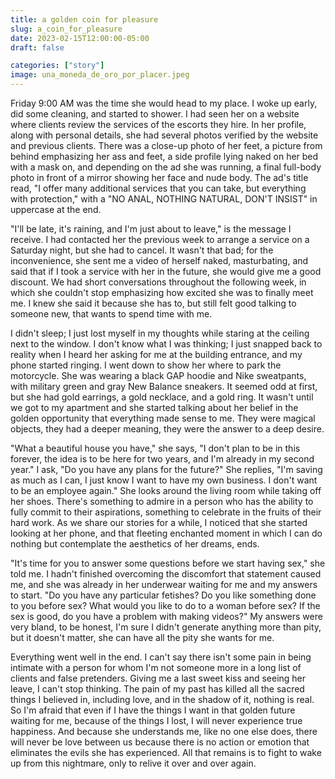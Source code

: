 ```yaml
---
title: a golden coin for pleasure
slug: a_coin_for_pleasure
date: 2023-02-15T12:00:00-05:00
draft: false

categories: ["story"]
image: una_moneda_de_oro_por_placer.jpeg
---
```


Friday 9:00 AM was the time she would head to my place. I woke up early, did
some cleaning, and started to shower. I had seen her on a website where clients
review the services of the escorts they hire. In her profile, along with
personal details, she had several photos verified by the website and previous
clients. There was a close-up photo of her feet, a picture from behind
emphasizing her ass and feet, a side profile lying naked on her bed with a mask
on, and depending on the ad she was running, a final full-body photo in front
of a mirror showing her face and nude body. The ad's title read, "I offer many
additional services that you can take, but everything with protection," with a
"NO ANAL, NOTHING NATURAL, DON'T INSIST" in uppercase at the end.

"I'll be late, it's raining, and I'm just about to leave," is the message I
receive. I had contacted her the previous week to arrange a service on a
Saturday night, but she had to cancel. It wasn't that bad; for the
inconvenience, she sent me a video of herself naked, masturbating, and said
that if I took a service with her in the future, she would give me a good
discount. We had short conversations throughout the following week, in which
she couldn't stop emphasizing how excited she was to finally meet me. I knew
she said it because she has to, but still felt good talking to someone new,
that wants to spend time with me.

I didn't sleep; I just lost myself in my thoughts while staring at the ceiling
next to the window. I don't know what I was thinking; I just snapped back to
reality when I heard her asking for me at the building entrance, and my phone
started ringing. I went down to show her where to park the motorcycle. She was
wearing a black GAP hoodie and Nike sweatpants, with military green and gray
New Balance sneakers. It seemed odd at first, but she had gold earrings, a gold
necklace, and a gold ring. It wasn't until we got to my apartment and she
started talking about her belief in the golden opportunity that everything made
sense to me. They were magical objects, they had a deeper meaning, they were
the answer to a deep desire.

"What a beautiful house you have," she says, "I don't plan to be in this
forever, the idea is to be here for two years, and I'm already in my second
year." I ask, "Do you have any plans for the future?" She replies, "I'm saving
as much as I can, I just know I want to have my own business. I don't want to
be an employee again." She looks around the living room while taking off her
shoes. There's something to admire in a person who has the ability to fully
commit to their aspirations, something to celebrate in the fruits of their hard
work. As we share our stories for a while, I noticed that she started looking
at her phone, and that fleeting enchanted moment in which I can do nothing but
contemplate the aesthetics of her dreams, ends.

"It's time for you to answer some questions before we start having sex," she
told me. I hadn't finished overcoming the discomfort that statement caused me,
and she was already in her underwear waiting for me and my answers to start.
"Do you have any particular fetishes? Do you like something done to you before
sex? What would you like to do to a woman before sex? If the sex is good, do
you have a problem with making videos?" My answers were very bland, to be
honest, I'm sure I didn't generate anything more than pity, but it doesn't
matter, she can have all the pity she wants for me.

Everything went well in the end. I can't say there isn't some pain in being
intimate with a person for whom I'm not someone more in a long list of clients
and false pretenders. Giving me a last sweet kiss and seeing her leave, I can't
stop thinking. The pain of my past has killed all the sacred things I believed
in, including love, and in the shadow of it, nothing is real. So I'm afraid
that even if I have the things I want in that golden future waiting for me,
because of the things I lost, I will never experience true happiness. And
because she understands me, like no one else does, there will never be love
between us because there is no action or emotion that eliminates the evils she
has experienced. All that remains is to fight to wake up from this nightmare,
only to relive it over and over again.
